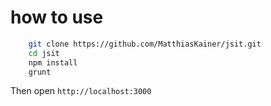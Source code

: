 # how to use

```sh
    git clone https://github.com/MatthiasKainer/jsit.git
    cd jsit
    npm install
    grunt
```

Then open ```http://localhost:3000```